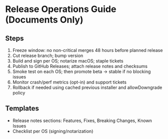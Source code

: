 # Release Operations Guide (Documents Only)

## Steps
1. Freeze window: no non-critical merges 48 hours before planned release
2. Cut release branch; bump version
3. Build and sign per OS; notarize macOS; staple tickets
4. Publish to GitHub Releases; attach release notes and checksums
5. Smoke test on each OS; then promote beta → stable if no blocking issues
6. Monitor crash/perf metrics (opt-in) and support tickets
7. Rollback if needed using cached previous installer and allowDowngrade policy

## Templates
- Release notes sections: Features, Fixes, Breaking Changes, Known Issues
- Checklist per OS (signing/notarization)

